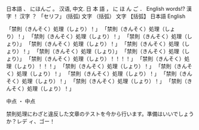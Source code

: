 日本語
、
にほんご
。
汉语,
中文.
日
本
語
，
に
ほ
ん
ご
．
English
words!?
漢字
！
汉字
？
「セリフ」
(括弧)
文字
（括弧）
文字
【括弧】
日本語
English

「禁則（きんそく）処理（しょり）！」
「禁則（きんそく）処理（しょり）！」
「禁則（きんそく）処理（しょり）！」
「禁則（きんそく）処理（しょり）」
「禁則（きんそく）処理（しょり）！」
「禁則（きんそく）処理（しょり）！」
「禁則（きんそく）処理（しょり）」
「禁則（きんそく）処理（しょり）」
「禁則（きんそく）処理（しょり）！！！！」
「禁則（きんそく）処理（しょり）！！！」
「禁則（きんそく）処理（しょり）！」
「禁則（きんそく）処理（しょり）！」
「禁則（きんそく）処理（しょり）！」
「禁則（きんそく）処理（しょり）！」
「禁則（きんそく）処理（しょり）！」
「禁則（きんそく）処理（しょり）！」

中点
・
中点

禁則処理にわざと違反した文章のテストを今から行います。準備はいいでしょうか？レデ
ィ、ゴー！
